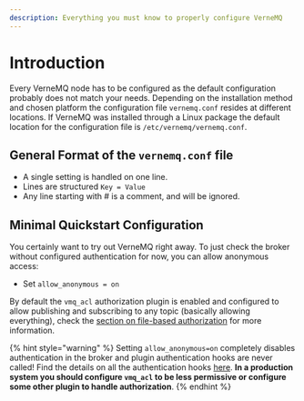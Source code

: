 ```yaml
---
description: Everything you must know to properly configure VerneMQ
---
```


# Introduction

Every VerneMQ node has to be configured as the default configuration probably does not match your needs. Depending on the installation method and chosen platform the configuration file `vernemq.conf` resides at different locations. If VerneMQ was installed through a Linux package the default location for the configuration file is `/etc/vernemq/vernemq.conf`.

## General Format of the `vernemq.conf` file

* A single setting is handled on one line.
* Lines are structured `Key = Value`
* Any line starting with \# is a comment, and will be ignored.

## Minimal Quickstart Configuration

You certainly want to try out VerneMQ right away. To just check the broker without configured authentication for now, you can allow anonymous access:

* Set `allow_anonymous = on`

By default the `vmq_acl` authorization plugin is enabled and configured to allow publishing and subscribing to any topic (basically allowing everything), check the [section on file-based authorization](file-auth.md##authorization) for more information.

{% hint style="warning" %}
Setting `allow_anonymous=on` completely disables authentication in the broker and plugin authentication hooks are never called! Find the details on all the authentication hooks [here](../plugin-development/sessionlifecycle.md#auth_on_register-and-auth_on_register_m5). **In a production system you should configure `vmq_acl` to be less permissive or configure some other plugin to handle authorization**.
{% endhint %}

